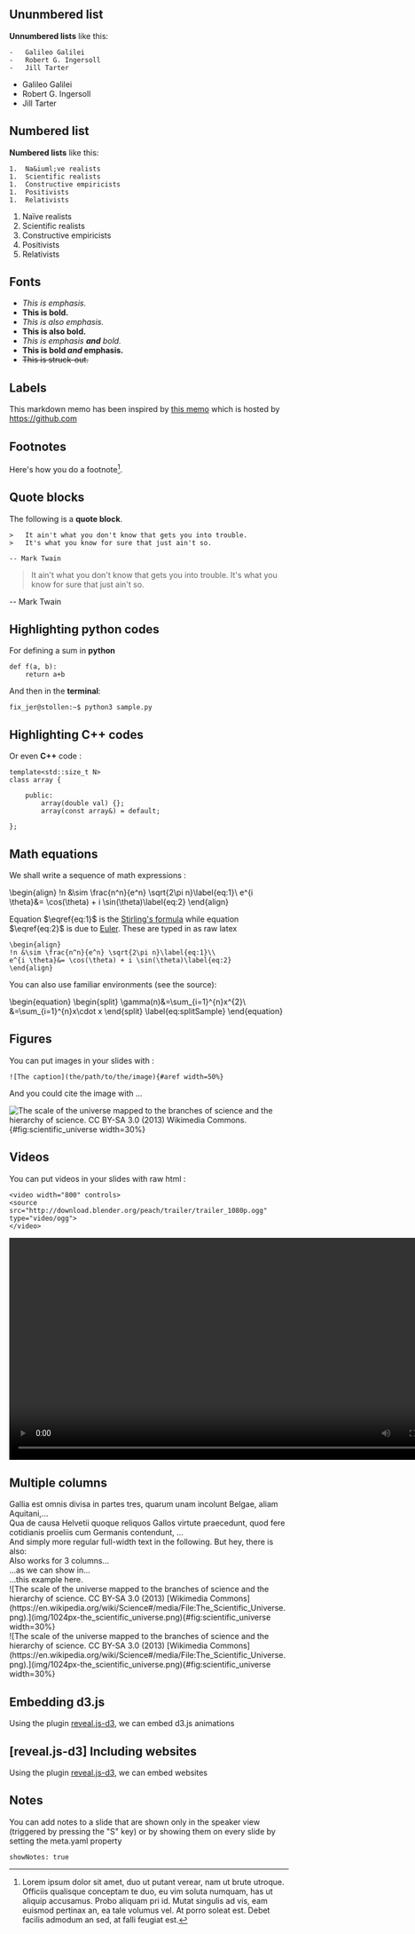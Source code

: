 ## Ununmbered list

**Unnumbered lists** like this:

    -   Galileo Galilei
    -   Robert G. Ingersoll
    -   Jill Tarter

-   Galileo Galilei
-   Robert G. Ingersoll
-   Jill Tarter

## Numbered list

**Numbered lists** like this:

    1.  Na&iuml;ve realists
    1.  Scientific realists
    1.  Constructive empiricists
    1.  Positivists
    1.  Relativists

1.  Na&iuml;ve realists
1.  Scientific realists
1.  Constructive empiricists
1.  Positivists
1.  Relativists

## Fonts

- *This is emphasis.*
- **This is bold.**
- _This is also emphasis._
- __This is also bold.__
- _This is emphasis **and** bold._
- __This is bold *and* emphasis.__
- ~~This is struck-out.~~

## Labels

This markdown memo has been inspired by [this memo](https://github.com/rreece/markdown-memo/blob/master) which is hosted by <https://github.com>

## Footnotes

Here's how you do a footnote[^SomeSpecialNote].

[^SomeSpecialNote]: Lorem ipsum dolor sit amet, duo ut putant verear, nam ut brute utroque.
    Officiis qualisque conceptam te duo, eu vim soluta numquam, has ut aliquip
    accusamus. Probo aliquam pri id. Mutat singulis ad vis, eam euismod pertinax
    an, ea tale volumus vel. At porro soleat est. Debet facilis admodum an sed,
    at falli feugiat est.

## Quote blocks

The following is a **quote block**. 

    >   It ain't what you don't know that gets you into trouble.
    >   It's what you know for sure that just ain't so.  

    -- Mark Twain

>   It ain't what you don't know that gets you into trouble.
>   It's what you know for sure that just ain't so.  

-- Mark Twain

## Highlighting python codes

For defining a sum in **python** 
```{.python}
def f(a, b):
	return a+b
```

And then in the **terminal**: 
```{.console}
fix_jer@stollen:~$ python3 sample.py
```

## Highlighting C++ codes

Or even **C++** code :
```{.cpp}
template<std::size_t N>
class array {
	
	public:
		array(double val) {};
		array(const array&) = default;

};
```

## Math equations

We shall write a sequence of math expressions : 

\begin{align}
!n &\sim \frac{n^n}{e^n} \sqrt{2\pi n}\label{eq:1}\\
e^{i \theta}&= \cos(\theta) + i \sin(\theta)\label{eq:2}
\end{align}

Equation $\eqref{eq:1}$ is the [Stirling's formula]() while equation $\eqref{eq:2}$ is due to [Euler](https://en.wikipedia.org/wiki/Euler%27s_formula). These are typed in as raw latex

```{.latex}
\begin{align}
!n &\sim \frac{n^n}{e^n} \sqrt{2\pi n}\label{eq:1}\\
e^{i \theta}&= \cos(\theta) + i \sin(\theta)\label{eq:2}
\end{align}
```

You can also use familiar environments (see the source):

\begin{equation}
\begin{split} 
\gamma(n)&=\sum_{i=1}^{n}x^{2}\\
&=\sum_{i=1}^{n}x\cdot x
\end{split}
\label{eq:splitSample}
\end{equation}

## Figures

You can put images in your slides with : 

```{.markdown}
![The caption](the/path/to/the/image){#aref width=50%}
```

And you could cite the image with ...

![The scale of the universe mapped to the branches of science and the hierarchy
    of science. CC BY-SA 3.0 (2013) [Wikimedia Commons](https://en.wikipedia.org/wiki/Science#/media/File:The_Scientific_Universe.png).](img/1024px-the_scientific_universe.png){#fig:scientific_universe width=30%}


## Videos

You can put videos in your slides with raw html :

```{.html}
<video width="800" controls>
<source src="http://download.blender.org/peach/trailer/trailer_1080p.ogg" type="video/ogg">
</video>
```

<video width="800" controls>
<source src="http://download.blender.org/peach/trailer/trailer_1080p.ogg" type="video/ogg">
</video>


## Multiple columns


<div class='multiCol'>
<div class='col'>
Gallia est omnis divisa in partes tres, quarum unam incolunt Belgae, aliam Aquitani,... 
</div>
<div class='col'>
Qua de causa Helvetii quoque reliquos Gallos virtute praecedunt, quod fere cotidianis proeliis cum Germanis contendunt, ...
</div>
</div>
And simply more regular full-width text in the following. But hey, there is also:
<div class='multiCol'>
<div class='col'>Also works for 3 columns...</div>
<div class='col'>...as we can show in...</div>
<div class='col'>...this example here.</div>
</div>

<div class='multiCol'>
<div class='col'>
![The scale of the universe mapped to the branches of science and the hierarchy
    of science. CC BY-SA 3.0 (2013) [Wikimedia Commons](https://en.wikipedia.org/wiki/Science#/media/File:The_Scientific_Universe.png).](img/1024px-the_scientific_universe.png){#fig:scientific_universe width=30%}
</div>
<div class='col'>
![The scale of the universe mapped to the branches of science and the hierarchy
    of science. CC BY-SA 3.0 (2013) [Wikimedia Commons](https://en.wikipedia.org/wiki/Science#/media/File:The_Scientific_Universe.png).](img/1024px-the_scientific_universe.png){#fig:scientific_universe width=30%}
</div>
</div>

##  Embedding d3.js

Using the plugin [reveal.js-d3](https://github.com/gcalmettes/reveal.js-d3), we can embed d3.js animations 

<div class="row no-margin-top">
<div class="fig-container" data-preload data-file="plugins/reveal.js-d3/demo/d3-fig/rainbow.html"></div>
</div>

## [reveal.js-d3] Including websites 

Using the plugin [reveal.js-d3](https://github.com/gcalmettes/reveal.js-d3), we can embed websites

<div class="fig-container" data-file="https://teaching.pages.centralesupelec.fr/deeplearning-lectures-build/">
</div>

## Notes

You can add notes to a slide that are shown only in the speaker view (triggered by pressing the "S" key) or by showing them on every slide by setting the meta.yaml property

```{.yaml}
showNotes: true
```


